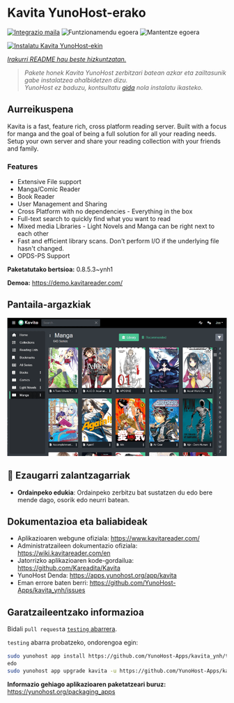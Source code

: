 <!--
Ohart ongi: README hau automatikoki sortu da <https://github.com/YunoHost/apps/tree/master/tools/readme_generator>ri esker
EZ editatu eskuz.
-->

# Kavita YunoHost-erako

[![Integrazio maila](https://apps.yunohost.org/badge/integration/kavita)](https://ci-apps.yunohost.org/ci/apps/kavita/)
![Funtzionamendu egoera](https://apps.yunohost.org/badge/state/kavita)
![Mantentze egoera](https://apps.yunohost.org/badge/maintained/kavita)

[![Instalatu Kavita YunoHost-ekin](https://install-app.yunohost.org/install-with-yunohost.svg)](https://install-app.yunohost.org/?app=kavita)

*[Irakurri README hau beste hizkuntzatan.](./ALL_README.md)*

> *Pakete honek Kavita YunoHost zerbitzari batean azkar eta zailtasunik gabe instalatzea ahalbidetzen dizu.*  
> *YunoHost ez baduzu, kontsultatu [gida](https://yunohost.org/install) nola instalatu ikasteko.*

## Aurreikuspena

Kavita is a fast, feature rich, cross platform reading server. Built with a focus for manga and the goal of being a full solution for all your reading needs. Setup your own server and share your reading collection with your friends and family.

### Features

- Extensive File support
- Manga/Comic Reader
- Book Reader
- User Management and Sharing
- Cross Platform with no dependencies - Everything in the box
- Full-text search to quickly find what you want to read
- Mixed media Libraries - Light Novels and Manga can be right next to each other
- Fast and efficient library scans. Don't perform I/O if the underlying file hasn't changed.
- OPDS-PS Support


**Paketatutako bertsioa:** 0.8.5.3~ynh1

**Demoa:** <https://demo.kavitareader.com/>

## Pantaila-argazkiak

![Kavita(r)en pantaila-argazkia](./doc/screenshots/screenshot.png)

## :red_circle: Ezaugarri zalantzagarriak

- **Ordainpeko edukia**: Ordainpeko zerbitzu bat sustatzen du edo bere mende dago, osorik edo neurri batean.

## Dokumentazioa eta baliabideak

- Aplikazioaren webgune ofiziala: <https://www.kavitareader.com/>
- Administratzaileen dokumentazio ofiziala: <https://wiki.kavitareader.com/en>
- Jatorrizko aplikazioaren kode-gordailua: <https://github.com/Kareadita/Kavita>
- YunoHost Denda: <https://apps.yunohost.org/app/kavita>
- Eman errore baten berri: <https://github.com/YunoHost-Apps/kavita_ynh/issues>

## Garatzaileentzako informazioa

Bidali `pull request`a [`testing` abarrera](https://github.com/YunoHost-Apps/kavita_ynh/tree/testing).

`testing` abarra probatzeko, ondorengoa egin:

```bash
sudo yunohost app install https://github.com/YunoHost-Apps/kavita_ynh/tree/testing --debug
edo
sudo yunohost app upgrade kavita -u https://github.com/YunoHost-Apps/kavita_ynh/tree/testing --debug
```

**Informazio gehiago aplikazioaren paketatzeari buruz:** <https://yunohost.org/packaging_apps>
